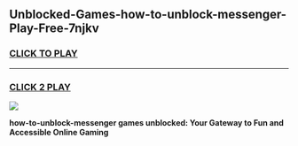 
## Unblocked-Games-how-to-unblock-messenger-Play-Free-7njkv
<h3>
<a href="https://premium76.site?title=how-to-unblock-messenger&ref=10A">CLICK TO PLAY</a></h3>
<hr>

<h3>
<a href="https://premium76.site?title=how-to-unblock-messenger&ref=10A">CLICK 2 PLAY</a>
  
</h3>

<a href="https://premium76.site?title=how-to-unblock-messenger&ref=10A"><img src="https://clearcache.store/games.png"></a>


**how-to-unblock-messenger games unblocked: Your Gateway to Fun and Accessible Online Gaming**
